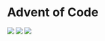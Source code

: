 # Advent of Code

![](https://img.shields.io/badge/day%20📅-20-blue)
![](https://img.shields.io/badge/stars%20⭐-30-yellow)
![](https://img.shields.io/badge/days%20completed-15-red)